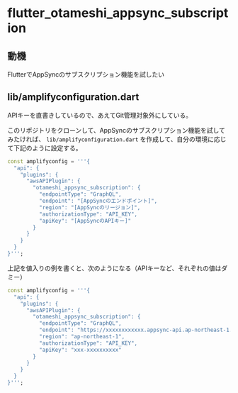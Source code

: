 # flutter_otameshi_appsync_subscription

## 動機
FlutterでAppSyncのサブスクリプション機能を試したい

## lib/amplifyconfiguration.dart

APIキーを直書きしているので、あえてGit管理対象外にしている。

このリポジトリをクローンして、AppSyncのサブスクリプション機能を試してみたければ、 `lib/amplifyconfiguration.dart` を作成して、自分の環境に応じて下記のように設定する。

```dart
const amplifyconfig = '''{
  "api": {
    "plugins": {
      "awsAPIPlugin": {
        "otameshi_appsync_subscription": {
          "endpointType": "GraphQL",
          "endpoint": "[AppSyncのエンドポイント]",
          "region": "[AppSyncのリージョン]",
          "authorizationType": "API_KEY",
          "apiKey": "[AppSyncのAPIキー]"
        }
      }
    }
  }
}''';
```

上記を値入りの例を書くと、次のようになる（APIキーなど、それぞれの値はダミー）

```dart
const amplifyconfig = '''{
  "api": {
    "plugins": {
      "awsAPIPlugin": {
        "otameshi_appsync_subscription": {
          "endpointType": "GraphQL",
          "endpoint": "https://xxxxxxxxxxxx.appsync-api.ap-northeast-1.amazonaws.com/graphql",
          "region": "ap-northeast-1",
          "authorizationType": "API_KEY",
          "apiKey": "xxx-xxxxxxxxxx"
        }
      }
    }
  }
}''';
```
